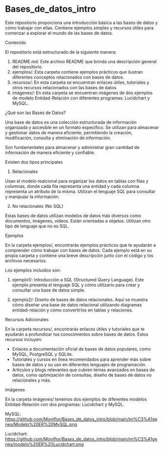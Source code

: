 # Bases_de_datos_intro

Este repositorio proporciona una introducción básica a las bases de datos y cómo trabajar con ellas. Contiene ejemplos simples y recursos útiles para comenzar a explorar el mundo de las bases de datos.

Contenido

El repositorio está estructurado de la siguiente manera:

1. README.md: Este archivo README que brinda una descripción general del repositorio.
2. ejemplos/: Esta carpeta contiene ejemplos prácticos que ilustran diferentes conceptos relacionados con bases de datos.
3. recursos/: En esta carpeta se encuentran enlaces útiles, tutoriales y otros recursos relacionados con las bases de datos.
4. imágenes/: En esta carpeta se encuentran imágenes de dos ejemplos de modelo Entidad-Relación con diferentes programas: Lucidchart y MySQL.


¿Qué son las Bases de Datos?

Una base de datos es una colección estructurada de información organizada y accesible en un formato específico. Se utilizan para almacenar y gestionar datos de manera eficiente, permitiendo la creación, modificación, consulta y eliminación de información.

Son fundamentales para almacenar y administrar gran cantidad de información de manera eficiente y confiable.

Existen dos tipos principales

1. Relacionales

Usan el modelo realcional para organizar los datos en tablas con filas y columnas, donde cada fila representa una entidad y cada columna representa un atributo de la misma. Utilizan el lenguaje SQL para consultar y manipular la información.

2. No relacionales (No SQL)

Estas bases de datos utilizan modelos de datos más diversos como documentos, imágenes, vídeos. Están orientadas a objetos. Utilizan otro tipo de lenguaje que no es SQL.

Ejemplos

En la carpeta ejemplos/, encontrarás ejemplos prácticos que te ayudarán a comprender cómo trabajar con bases de datos. Cada ejemplo está en su propia carpeta y contiene una breve descripción junto con el código y los archivos necesarios.

Los ejemplos incluidos son:

1. ejemplo1/: Introducción a SQL (Structured Query Language). Este ejemplo presenta el lenguaje SQL y cómo utilizarlo para crear y consultar una base de datos simple.

2. ejemplo2/: Diseño de bases de datos relacionales. Aquí se muestra cómo diseñar una base de datos relacional utilizando diagramas entidad-relación y cómo convertirlos en tablas y relaciones.

Recursos Adicionales

En la carpeta recursos/, encontrarás enlaces útiles y tutoriales que te ayudarán a profundizar tus conocimientos sobre bases de datos. Estos recursos incluyen:

- Enlaces a documentación oficial de bases de datos populares, como MySQL, PostgreSQL y SQLite.
- Tutoriales y cursos en línea recomendados para aprender más sobre bases de datos y su uso en diferentes lenguajes de programación.
- Artículos y blogs relevantes que cubren temas avanzados en bases de datos, como optimización de consultas, diseño de bases de datos no relacionales y más.

Imágenes

En la carpeta imágenes/ tenemos dos ejemplos de diferentes modelos Entidad-Relación con dos programas: Lucidchart y MySQL.

MySQL:
https://github.com/Moniflor/Bases_de_datos_intro/blob/main/im%C3%A1genes/Modelo%20ER%20MySQL.png


Lucidchart:
https://github.com/Moniflor/Bases_de_datos_intro/blob/main/im%C3%A1genes/modelo%20ER%20Lucidchart.png


